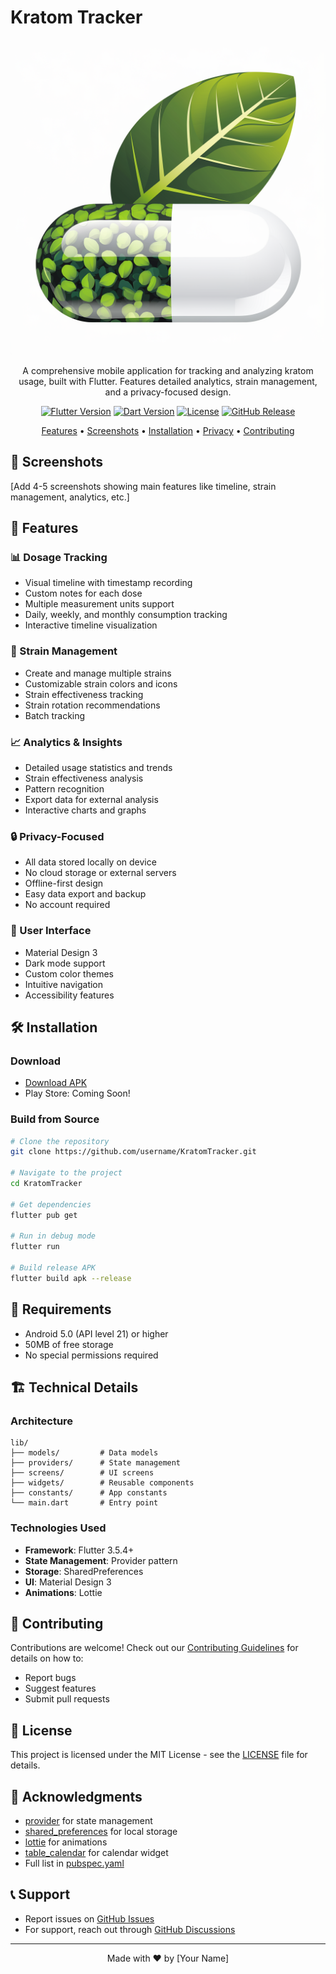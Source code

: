 # Kratom Tracker

<div align="center">

![App Icon](assets/icon/app_icon.png)

A comprehensive mobile application for tracking and analyzing kratom usage, built with Flutter. Features detailed analytics, strain management, and a privacy-focused design.

[![Flutter Version](https://img.shields.io/badge/flutter-^3.5.4-blue.svg)](https://flutter.dev)
[![Dart Version](https://img.shields.io/badge/dart-^3.0.0-blue.svg)](https://dart.dev)
[![License](https://img.shields.io/badge/license-MIT-green.svg)](LICENSE)
[![GitHub Release](https://img.shields.io/github/release/username/KratomTracker.svg)](https://github.com/username/KratomTracker/releases)

[Features](#features) • [Screenshots](#screenshots) • [Installation](#installation) • [Privacy](#privacy) • [Contributing](#contributing)
</div>

## 📱 Screenshots
[Add 4-5 screenshots showing main features like timeline, strain management, analytics, etc.]

## 🌟 Features

### 📊 Dosage Tracking
- Visual timeline with timestamp recording
- Custom notes for each dose
- Multiple measurement units support
- Daily, weekly, and monthly consumption tracking
- Interactive timeline visualization

### 🌿 Strain Management
- Create and manage multiple strains
- Customizable strain colors and icons
- Strain effectiveness tracking
- Strain rotation recommendations
- Batch tracking

### 📈 Analytics & Insights
- Detailed usage statistics and trends
- Strain effectiveness analysis
- Pattern recognition
- Export data for external analysis
- Interactive charts and graphs

### 🔒 Privacy-Focused
- All data stored locally on device
- No cloud storage or external servers
- Offline-first design
- Easy data export and backup
- No account required

### 🎨 User Interface
- Material Design 3
- Dark mode support
- Custom color themes
- Intuitive navigation
- Accessibility features

## 🛠️ Installation

### Download
- [Download APK](link-to-release)
- Play Store: Coming Soon!

### Build from Source
```bash
# Clone the repository
git clone https://github.com/username/KratomTracker.git

# Navigate to the project
cd KratomTracker

# Get dependencies
flutter pub get

# Run in debug mode
flutter run

# Build release APK
flutter build apk --release
```

## 📱 Requirements
- Android 5.0 (API level 21) or higher
- 50MB of free storage
- No special permissions required

## 🏗️ Technical Details

### Architecture
```
lib/
├── models/         # Data models
├── providers/      # State management
├── screens/        # UI screens
├── widgets/        # Reusable components
├── constants/      # App constants
└── main.dart       # Entry point
```

### Technologies Used
- **Framework**: Flutter 3.5.4+
- **State Management**: Provider pattern
- **Storage**: SharedPreferences
- **UI**: Material Design 3
- **Animations**: Lottie

## 🤝 Contributing

Contributions are welcome! Check out our [Contributing Guidelines](CONTRIBUTING.md) for details on how to:
- Report bugs
- Suggest features
- Submit pull requests

## 📄 License

This project is licensed under the MIT License - see the [LICENSE](LICENSE) file for details.

## 💙 Acknowledgments
- [provider](https://pub.dev/packages/provider) for state management
- [shared_preferences](https://pub.dev/packages/shared_preferences) for local storage
- [lottie](https://pub.dev/packages/lottie) for animations
- [table_calendar](https://pub.dev/packages/table_calendar) for calendar widget
- Full list in [pubspec.yaml](pubspec.yaml)

## 📞 Support

- Report issues on [GitHub Issues](link-to-issues)
- For support, reach out through [GitHub Discussions](link-to-discussions)

---

<div align="center">
Made with ❤️ by [Your Name]
</div>
